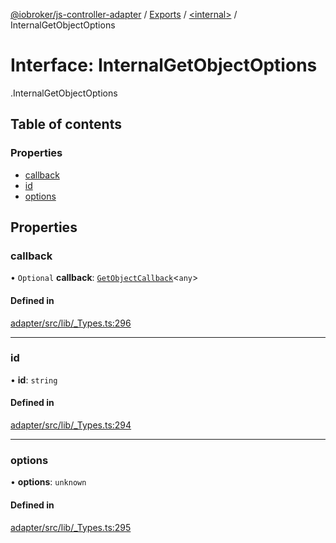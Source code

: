 [@iobroker/js-controller-adapter](../README.md) / [Exports](../modules.md) / [<internal\>](../modules/internal_.md) / InternalGetObjectOptions

# Interface: InternalGetObjectOptions

[<internal>](../modules/internal_.md).InternalGetObjectOptions

## Table of contents

### Properties

- [callback](internal_.InternalGetObjectOptions.md#callback)
- [id](internal_.InternalGetObjectOptions.md#id)
- [options](internal_.InternalGetObjectOptions.md#options)

## Properties

### callback

• `Optional` **callback**: [`GetObjectCallback`](../modules/internal_.md#getobjectcallback)<`any`\>

#### Defined in

[adapter/src/lib/_Types.ts:296](https://github.com/ioBroker/ioBroker.js-controller/blob/af5992c0/packages/adapter/src/lib/_Types.ts#L296)

___

### id

• **id**: `string`

#### Defined in

[adapter/src/lib/_Types.ts:294](https://github.com/ioBroker/ioBroker.js-controller/blob/af5992c0/packages/adapter/src/lib/_Types.ts#L294)

___

### options

• **options**: `unknown`

#### Defined in

[adapter/src/lib/_Types.ts:295](https://github.com/ioBroker/ioBroker.js-controller/blob/af5992c0/packages/adapter/src/lib/_Types.ts#L295)
